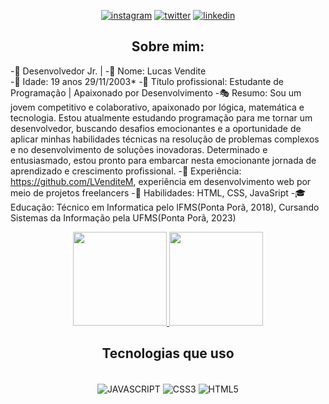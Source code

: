 <div>
<div align="center">

 [![instagram](https://img.shields.io/badge/Instagram-E4405F?style=for-the-badge&logo=instagram&logoColor=white
 )](https://www.instagram.com/lvenditem/)
  [![twitter](https://img.shields.io/badge/Twitter-0abeff?style=for-the-badge&logo=twitter&logoColor=white
 )](https://twitter.com/LVenditeM)
   [![linkedin](https://img.shields.io/badge/-LinkedIn-%230077B5?style=for-the-badge&logo=linkedin&logoColor=white
 )](www.linkedin.com/in/LVenditeM)

 <div>
       
## Sobre mim:
       
  <div align="left">
         
         
-🎲 Desenvolvedor Jr.              | 
-👤 Nome: Lucas Vendite          
-🎉 Idade: 19 anos 29/11/2003*
-👔 Título profissional: Estudante de Programação | Apaixonado por Desenvolvimento
-🎭 Resumo: Sou um jovem competitivo e colaborativo, apaixonado por lógica, matemática e tecnologia. Estou atualmente estudando programação para me tornar um desenvolvedor, buscando desafios emocionantes e a oportunidade de aplicar minhas habilidades técnicas na resolução de problemas complexos e no desenvolvimento de soluções inovadoras. Determinado e entusiasmado, estou pronto para embarcar nesta emocionante jornada de aprendizado e crescimento profissional.
-💎 Experiência: https://github.com/LVenditeM, experiência em desenvolvimento web por meio de projetos freelancers
-🔮 Habilidades: HTML, CSS, JavaSript
-🎓 Educação: Técnico em Informatica pelo IFMS(Ponta Porã, 2018), Cursando Sistemas da Informação pela UFMS(Ponta Porã, 2023)

         
<div align="center"> 
 <a href="https://github.com/lvenditem/github-readme-stats"><img height="150em" src="https://github-readme-stats.vercel.app/api?username=lvenditem&show_icons=true&include_all_commits=true&theme=radical"/>
 </a> 
<a href="https://github.com/lvenditem/github-readme-stats"><img height="150em" src="https://github-readme-stats.vercel.app/api/top-langs/?username=lvenditem&layout=compact&theme=radical" />
</a> 
</div>

 <div align="center">         

## Tecnologias que uso
       
       
<div stayle="display: inline_block"><br/>

<img align="center" alt="JAVASCRIPT" src="https://img.shields.io/badge/JavaScript-F7DF1E?style=for-the-badge&logo=javascript&logoColor=black">         
<img align="center" alt="CSS3" src="https://img.shields.io/badge/CSS-239120?&style=for-the-badge&logo=css3&logoColor=white"/>
<img align="center" alt="HTML5" src="https://img.shields.io/badge/HTML5-E34F26?style=for-the-badge&logo=html5&logoColor=white"/>  
<!-- <img align="center" alt="JAVA" src="https://img.shields.io/badge/Java-ED8B00?style=for-the-badge&logo=openjdk&logoColor=white"/>
<img align="center" alt="MYSQL" src="https://img.shields.io/badge/MySQL-00000F?style=for-the-badge&logo=mysql&logoColor=white"/> -->  
<!-- <img align="center" alt="SPRING" src="https://img.shields.io/badge/Spring-6DB33F?style=for-the-badge&logo=spring&logoColor=white"/>
<img align="center" alt="REACT" src="https://img.shields.io/badge/React-20232A?style=for-the-badge&logo=react&logoColor=61DAFB"/>
<img align="center" alt="TYPESCRIPT" src="https://img.shields.io/badge/TypeScript-007ACC?style=for-the-badge&logo=typescript&logoColor=white"/> -->     
<!-- <img align="center" alt="Material--UI" src="https://img.shields.io/badge/Material--UI-0081CB?style=for-the-badge&logo=material-ui&logoColor=white"/>
<img align="center" alt="Netlify--UI" src="https://img.shields.io/badge/Netlify-00C7B7?style=for-the-badge&logo=netlify&logoColor=white"/> -->
</div>
  
 
 


                                                                                                                                                  
                                                                                                                                                     
                                                                                                                                                     
   
